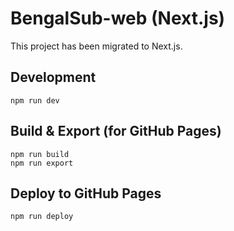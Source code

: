 # BengalSub-web (Next.js)

This project has been migrated to Next.js.

## Development

```
npm run dev
```

## Build & Export (for GitHub Pages)

```
npm run build
npm run export
```

## Deploy to GitHub Pages

```
npm run deploy
```
